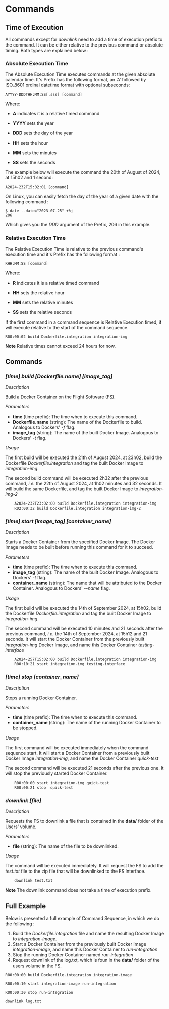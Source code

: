 # Commands

## Time of Execution

All commands except for *downlink* need to add a time of execution prefix to the command. It can be either relative to the previous command or absolute timing. Both types are explained below :

### Absolute Execution Time
The Absolute Execution Time executes commands at the given absolute calendar time. It's Prefix has the following format, an ‘A’ followed by ISO_8601 ordinal datetime format with optional subseconds:

```
AYYYY-DDDTHH:MM:SS[.sss] [command]
```

Where:

- **A** indicates it is a relative timed command

- **YYYY** sets the year 

- **DDD** sets the day of the year

- **HH** sets the hour

- **MM** sets the minutes

- **SS** sets the seconds


The example below will execute the command the 20th of August of 2024, at 15h02 and 1 second: 

```
A2024-232T15:02:01 [command]
```

On Linux, you can easily fetch the day of the year of a given date with the following command : 

```
$ date --date="2023-07-25" +%j
206
```


Which gives you the *DDD* argument of the Prefix, 206 in this example.

### Relative Execution Time
The Relative Execution Time is relative to the previous command's execution time and it's Prefix has the following format : 

```
RHH:MM:SS [command]
```

Where:

- **R** indicates it is a relative timed command

- **HH** sets the relative hour

- **MM** sets the relative minutes

- **SS** sets the relative seconds

If the first command in a command sequence is Relative Execution timed, it will execute relative to the start of the command sequence.


```
R00:00:02 build Dockerfile.integration integration-img
```

**Note** Relative times cannot exceed 24 hours for now.



## Commands
### *[time] build [Dockerfile.name] [image_tag]*

*Description*

Build a Docker Container on the Flight Software (FS).

*Parameters*
- **time** (time prefix): The time when to execute this command.
- **Dockerfile.name** (string): The name of the Dockerfile to build. Analogous to Dockers' *-f* flag.
- **image_tag** (string): The name of the built Docker Image. Analogous to Dockers' *-t* flag.

*Usage*

The first build will be executed the 21th of August 2024, at 23h02, build the Dockerfile *Dockerfile.integration* and tag the built Docker Image to  *integration-img*.

The second build command will be executed 2h32 after the previous command, *i.e.* the 22th of August 2024, at 1h02 minutes and 32 seconds. It will build the same Dockerfile, and tag the built Docker Image to *integration-img-2*

```bash
    A2024-232T23:02:00 build Dockerfile.integration integration-img
    R02:00:32 build Dockerfile.integration integration-img-2
```

### *[time] start [image_tag] [container_name]*

*Description*

Starts a Docker Container from the specified Docker Image. The Docker Image needs to be built before running this command for it to succeed.


*Parameters*
- **time** (time prefix): The time when to execute this command.
- **image_tag** (string): The name of the built Docker Image. Analogous to Dockers' *-t* flag.
- **container_name** (string): The name that will be attributed to the Docker Container. Analogous to Dockers' *--name* flag.

*Usage*

The first build will be executed the 14th of September 2024, at 15h02, build the Dockerfile *Dockerfile.integration* and tag the built Docker Image to  *integration-img*.

The second command will be executed 10 minutes and 21 seconds after the previous command, *i.e.* the 14th of September 2024, at 15h12 and 21 seconds. It will start the Docker Container from the previously built *integration-img* Docker Image, and name this Docker Container *testing-interface*

```bash
    A2024-257T15:02:00 build Dockerfile.integration integration-img
    R00:10:21 start integration-img testing-interface
```



### *[time] stop  [container_name]*

*Description*

Stops a running Docker Container.

*Parameters*
- **time** (time prefix): The time when to execute this command.
- **container_name** (string): The name of the running Docker Container to be stopped. 

*Usage*

The first command will be executed immediately when the command sequence start. It will start a Docker Container from a previously built Docker Image *integration-img*, and name the Docker Container *quick-test*

The second command will be executed 21 seconds after the previous one. It will stop the previously started Docker Container. 
```bash
    R00:00:00 start integration-img quick-test
    R00:00:21 stop  quick-test
```



### *downlink  [file]*

*Description*

Requests the FS to downlink a file that is contained in the **data/** folder of the Users' volume.

*Parameters*
- **file** (string): The name of the file to be downlinked. 

*Usage*

The command will be executed immediately. It will request the FS to add the *test.txt* file to the zip file that will be downlinked to the FS Interface.

```bash
    downlink test.txt
```
**Note** The downlink command does not take a time of execution prefix.




## Full Example

Below is presented a full example of Command Sequence, in which we do the following : 

1. Build the *Dockerfile.integration* file and name the resulting Docker Image to *integration-image*.
2. Start a Docker Container from the previously built Docker Image *integration-image*, and name this Docker Container to *run-integration*
3. Stop the running Docker Container named *run-integration*
4. Request downlink of the log.txt, which is foun in the **data/** folder of the users volume in the FS.


```
R00:00:00 build Dockerfile.integration integration-image

R00:00:10 start integration-image run-integration

R00:00:30 stop run-integration

downlink log.txt

```
